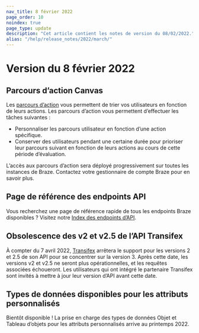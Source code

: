 ```yaml
---
nav_title: 8 février 2022
page_order: 10
noindex: true
page_type: update
description: "Cet article contient les notes de version du 08/02/2022."
alias: "/help/release_notes/2022/march/"
---
```

# Version du 8 février 2022

## Parcours d’action Canvas

Les [parcours d’action]({{site.baseurl}}/user_guide/engagement_tools/canvas/canvas_components/action_paths/) vous permettent de trier vos utilisateurs en fonction de leurs actions. Les parcours d’action vous permettent d’effectuer les tâches suivantes :
- Personnaliser les parcours utilisateur en fonction d’une action spécifique. 
- Conserver des utilisateurs pendant une certaine durée pour prioriser leur parcours suivant en fonction de leurs actions au cours de cette période d’évaluation. 

L’accès aux parcours d’action sera déployé progressivement sur toutes les instances de Braze. Contactez votre gestionnaire de compte Braze pour en savoir plus.

## Page de référence des endpoints API

Vous recherchez une page de référence rapide de tous les endpoints Braze disponibles ? Visitez notre [Index des endpoints d’API]({{site.baseurl}}/api/endpoints/).

## Obsolescence des v2 et v2.5 de l’API Transifex
À compter du 7 avril 2022, [Transifex]({{site.baseurl}}/partners/message_personalization/localization/transifex/#transifex) arrêtera le support pour les versions 2 et 2.5 de son API pour se concentrer sur la version 3. Après cette date, les versions v2 et v2.5 ne seront plus opérationnelles, et les requêtes associées échoueront. Les utilisateurs qui ont intégré le partenaire Transifex sont invités à mettre à jour leur version d’API avant cette date.

## Types de données disponibles pour les attributs personnalisés 
Bientôt disponible ! La prise en charge des types de données Objet et Tableau d’objets pour les attributs personnalisés arrive au printemps 2022.